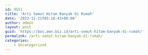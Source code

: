 ```yaml
---
id: 9551
title: 'Arti Semut Hitam Banyak Di Rumah'
date: '2022-11-21T05:18:43+00:00'
author: admin
layout: post
guid: 'https://bos.awn.biz.id/arti-semut-hitam-banyak-di-rumah/'
permalink: /arti-semut-hitam-banyak-di-rumah/
categories:
    - Uncategorized
---
```


